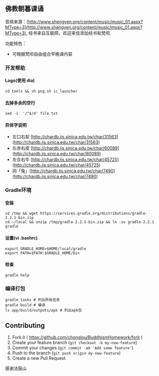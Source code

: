 佛教朝暮课诵
--------------------
音频来源：[http://www.shengyen.org/content/music/music_01.aspx?MType=3](http://www.shengyen.org/content/music/music_01.aspx?MType=3), 经书来自互联网，欢迎来信添加经书和梵呗.

功能特色：
 * 可根据梵呗自由组合早晚课内容



### 开发帮助

#### Logo(使用 dia)
    cd tools && sh png.sh ic_launcher

#### 去掉多余的空行
    sed -i  '/^$/d' file.txt

#### 异体字说明

 * 左口右犁 [http://chardb.iis.sinica.edu.tw/char/31563] (http://chardb.iis.sinica.edu.tw/char/31563)
 * 左赤右皮 [http://chardb.iis.sinica.edu.tw/char/60089] (http://chardb.iis.sinica.edu.tw/char/60089)
 * 左合右牛 [http://chardb.iis.sinica.edu.tw/char/45725] (http://chardb.iis.sinica.edu.tw/char/45725)
 * 同「兔」[http://chardb.iis.sinica.edu.tw/char/7490] (http://chardb.iis.sinica.edu.tw/char/7490)


### Gradle环境
#### 安装 
    cd /tmp && wget https://services.gradle.org/distributions/gradle-2.2.1-bin.zip
    cd ~/local && unzip /tmp/gradle-2.2.1-bin.zip && ln -sv gradle-2.2.1 gradle

#### 设置(vi .bashrc)
    export GRADLE_HOME=$HOME/local/gradle
    export PATH=$PATH:$GRADLE_HOME/bin
    
#### 检查
    gradle help

### 编译打包
    gradle tasks # 列出所有任务
    gradle build # 编译
    ls app/build/outputs/apk # 列出apk包

## Contributing

1. Fork it ( https://github.com/chonglou/BuddhismHomework/fork )
2. Create your feature branch (`git checkout -b my-new-feature`)
3. Commit your changes (`git commit -am 'Add some feature'`)
4. Push to the branch (`git push origin my-new-feature`)
5. Create a new Pull Request


感谢法鼓山
